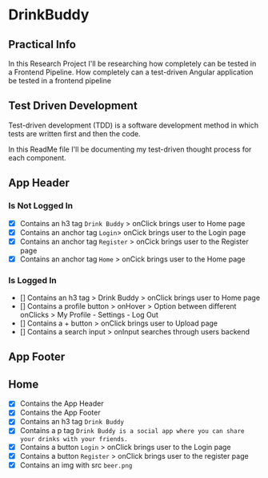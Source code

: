 # DrinkBuddy

## Practical Info

In this Research Project I'll be researching how completely can be tested in a Frontend Pipeline.
How completely can a test-driven Angular application be tested in a frontend pipeline

## Test Driven Development

Test-driven development (TDD) is a software development method in which tests are written first and then the code.

In this ReadMe file I'll be documenting my test-driven thought process for each component.

## App Header

### Is Not Logged In

- [x] Contains an h3 tag `Drink Buddy` > onClick brings user to Home page
- [x] Contains an anchor tag `Login`> onCick brings user to the Login page
- [x] Contains an anchor tag `Register` > onCick brings user to the Register page
- [x] Contains an anchor tag `Home` > onCick brings user to the Home page

### Is Logged In

- [] Contains an h3 tag > Drink Buddy > onClick brings user to Home page
- [] Contains a profile button > onHover > Option between different onClicks > My Profile - Settings - Log Out
- [] Contains a + button > onClick brings user to Upload page
- [] Contains a search input > onInput searches through users backend

## App Footer

## Home

- [x] Contains the App Header
- [x] Contains the App Footer
- [x] Contains an h3 tag `Drink Buddy`
- [x] Contains a p tag `Drink Buddy is a social app where you can share your drinks with your friends.`
- [x] Contains a button `Login` > onClick brings user to the Login page
- [x] Contains a button `Register` > onClick brings user to the register page
- [x] Contains an img with src `beer.png`

